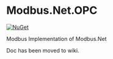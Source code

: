 ﻿Modbus.Net.OPC
===================
[![NuGet](https://img.shields.io/nuget/v/Modbus.Net.OPC.svg)](https://www.nuget.org/packages/Modbus.Net.OPC/)

Modbus Implementation of Modbus.Net

Doc has been moved to wiki.